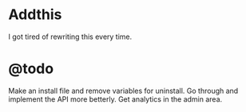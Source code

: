 Addthis
=======
I got tired of rewriting this every time.

@todo
=======
Make an install file and remove variables for uninstall.
Go through and implement the API more betterly.
Get analytics in the admin area.
